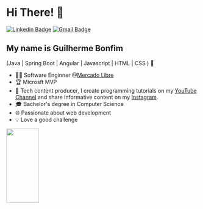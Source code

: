 <h1>Hi There! 👋</h1>

[![Linkedin Badge](https://img.shields.io/badge/-LinkedIn-0A66C2?style=flat-square&logo=Linkedin&logoColor=white&link=https://www.linkedin.com/in/oguibonfim/)](https://www.linkedin.com/in/oguibonfim/)
[![Gmail Badge](https://img.shields.io/badge/-6onf1mtech@gmail.com-0A66C2?style=flat-square&logo=Gmail&logoColor=white&link=mailto:6onf1mtech@gmail.com)](mailto:6onf1mtech@gmail.com)

## My name is Guilherme Bonfim
(Java | Spring Boot | Angular | Javascript | HTML | CSS ) 🚀
- 👩‍💻 Software Enginner @[Mercado Libre](https://www.mercadolivre.com.br/)
- 🏆 Microsft MVP
- 🎥 Tech content producer, I create programming tutorials on my [YouTube Channel](https://www.youtube.com/@kipperdev) and share informative content on my [Instagram](https://www.instagram.com/kipper.dev/).
- 🎓 Bachelor's degree in Computer Science
- 🌐 Passionate about web development
- 💡 Love a good challenge

<div align="left">
  
  <img width="41%" height="195px" src="https://github-readme-stats.vercel.app/api/top-langs/?username=Fernanda-Kipper&layout=compact&hide_border=true&title_color=8f00ff&text_color=ffffff&bg_color=0d1117" />
  
</div>


